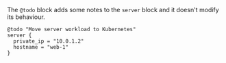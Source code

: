 The `@todo` block adds some notes to the `server` block and it doesn't modify its behaviour.

```conflow
@todo "Move server workload to Kubernetes"
server {
  private_ip = "10.0.1.2"
  hostname = "web-1"
}
```
